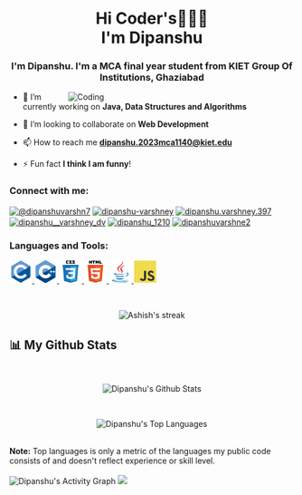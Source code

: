 
<h1 align="center">Hi Coder's👋👋👋
  <br>I'm Dipanshu</h1>
<h3 align="center">I'm Dipanshu. I'm a MCA final year student from KIET Group Of Institutions, Ghaziabad</h3>
<img align="right" alt="Coding" width="400" src=https://cdn.dribbble.com/users/1162077/screenshots/3848914/programmer.gif>

- 🌱 I’m currently working on **Java, Data Structures and Algorithms**

- 👯 I’m looking to collaborate on **Web Development**


- 📫 How to reach me **dipanshu.2023mca1140@kiet.edu**

- ⚡ Fun fact **I think I am funny**!


<h3 align="left">Connect with me:</h3>
<p align="left">
<a href="https://twitter.com/@dipanshuvarshn7" target="blank"><img align="center" src="https://raw.githubusercontent.com/rahuldkjain/github-profile-readme-generator/master/src/images/icons/Social/twitter.svg" alt="@dipanshuvarshn7" height="30" width="40" /></a>
<a href="https://linkedin.com/in/dipanshu-varshney" target="blank"><img align="center" src="https://raw.githubusercontent.com/rahuldkjain/github-profile-readme-generator/master/src/images/icons/Social/linked-in-alt.svg" alt="dipanshu-varshney" height="30" width="40" /></a>
<a href="https://fb.com/dipanshu.varshney.397" target="blank"><img align="center" src="https://raw.githubusercontent.com/rahuldkjain/github-profile-readme-generator/master/src/images/icons/Social/facebook.svg" alt="dipanshu.varshney.397" height="30" width="40" /></a>
<a href="https://instagram.com/dipanshu__varshney_dv" target="blank"><img align="center" src="https://raw.githubusercontent.com/rahuldkjain/github-profile-readme-generator/master/src/images/icons/Social/instagram.svg" alt="dipanshu__varshney_dv" height="30" width="40" /></a>
<a href="https://www.codechef.com/users/dipanshu_1210" target="blank"><img align="center" src="https://cdn.jsdelivr.net/npm/simple-icons@3.1.0/icons/codechef.svg" alt="dipanshu_1210" height="30" width="40" /></a>
<a href="https://www.hackerrank.com/dipanshuvarshne2" target="blank"><img align="center" src="https://raw.githubusercontent.com/rahuldkjain/github-profile-readme-generator/master/src/images/icons/Social/hackerrank.svg" alt="dipanshuvarshne2" height="30" width="40" /></a>
</p>

<h3 align="left">Languages and Tools:</h3>
<p align="left"> <a href="https://www.cprogramming.com/" target="_blank" rel="noreferrer"> <img 
src="https://raw.githubusercontent.com/devicons/devicon/master/icons/c/c-original.svg" alt="c" width="40" height="40"/> </a> <a href="https://www.w3schools.com/cpp/" target="_blank" rel="noreferrer"> <img src="https://raw.githubusercontent.com/devicons/devicon/master/icons/cplusplus/cplusplus-original.svg" alt="cplusplus" width="40" height="40"/> </a> <a href="https://www.w3schools.com/css/" target="_blank" rel="noreferrer"> <img src="https://raw.githubusercontent.com/devicons/devicon/master/icons/css3/css3-original-wordmark.svg" alt="css3" width="40" height="40"/> </a> <a href="https://www.w3.org/html/" target="_blank" rel="noreferrer"> <img src="https://raw.githubusercontent.com/devicons/devicon/master/icons/html5/html5-original-wordmark.svg" alt="html5" width="40" height="40"/> </a> <a href="https://www.java.com" target="_blank" rel="noreferrer"> <img src="https://raw.githubusercontent.com/devicons/devicon/master/icons/java/java-original.svg" alt="java" width="40" height="40"/> </a> <a href="https://developer.mozilla.org/en-US/docs/Web/JavaScript" target="_blank" rel="noreferrer"> <img src="https://raw.githubusercontent.com/devicons/devicon/master/icons/javascript/javascript-original.svg" alt="javascript" width="40" height="40"/> </a> </p>

















<br>
<!-- <p><img align="left" src="https://github-readme-stats.vercel.app/api/top-langs?username=Dipanshu1210&show_icons=true&locale=en&layout=compact" alt="Dipanshu1210" /></p> -->
<p align="center">
    <!-- <a href="https://github.com/SubhamRaoniar28/github-readme-streak-stats"> -->
        <img title="🔥 Get streak stats for your profile at git.io/streak-stats" alt="Ashish's streak" src="https://github-readme-streak-stats.herokuapp.com/?user=Dipanshu1210&theme=chartreuse-dark&hide_border=true&stroke=0000&background=060A0CD0"/>
    </a>
</p>



## 📊 My Github Stats
  <br/>
  <p align = "center">
    <!-- <a href="https://github.com/SubhamRaoniar28/github-readme-stats">--> <img alt="Dipanshu's Github Stats" src="https://github-readme-stats.vercel.app/api?username=Dipanshu1210&show_icons=true&count_private=true&theme=react&hide_border=true&bg_color=0D1117" /></a>
  </p>
  <br/>
   
    
    
  <p align = "center">
  <!-- <a href="https://github.com/SubhamRaoniar28/github-readme-stats"> --> <img alt="Dipanshu's Top Languages" src="https://github-readme-stats.vercel.app/api/top-langs/?username=Dipanshu1210&langs_count=8&count_private=true&layout=compact&theme=react&hide_border=true&bg_color=0D1117" /></a>
  </p>
  <br/>
  <b>Note:</b> Top languages is only a metric of the languages my public code consists of and doesn't reflect experience or skill level.

<br/>
<br/>


<img alt="Dipanshu's Activity Graph" src="https://activity-graph.herokuapp.com/graph?username=Dipanshu1210&bg_color=0D1117&color=5BCDEC&line=5BCDEC&point=FFFFFF&hide_border=true" />




<a href="https://github.com/Meghna-DAS/github-profile-views-counter">
    <img src="https://komarev.com/ghpvc/?username=Dipanshu1210">
</a>
